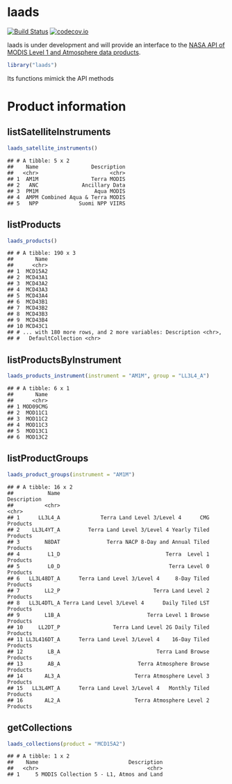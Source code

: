 laads
=====

[![Build Status](https://travis-ci.org/masalmon/laads.svg?branch=master)](https://travis-ci.org/masalmon/laads) [![codecov.io](https://codecov.io/github/masalmon/laads/coverage.svg?branch=master)](https://codecov.io/github/masalmon/laads?branch=master)

laads is under development and will provide an interface to the [NASA API of MODIS Level 1 and Atmosphere data products](https://ladsweb.nascom.nasa.gov/data/api.html).

``` r
library("laads")
```

Its functions mimick the API methods

Product information
===================

listSatelliteInstruments
------------------------

``` r
laads_satellite_instruments()
```

    ## # A tibble: 5 x 2
    ##    Name                 Description
    ##   <chr>                       <chr>
    ## 1  AM1M                 Terra MODIS
    ## 2   ANC              Ancillary Data
    ## 3  PM1M                  Aqua MODIS
    ## 4  AMPM Combined Aqua & Terra MODIS
    ## 5   NPP             Suomi NPP VIIRS

listProducts
------------

``` r
laads_products()
```

    ## # A tibble: 190 x 3
    ##       Name
    ##      <chr>
    ## 1  MCD15A2
    ## 2  MCD43A1
    ## 3  MCD43A2
    ## 4  MCD43A3
    ## 5  MCD43A4
    ## 6  MCD43B1
    ## 7  MCD43B2
    ## 8  MCD43B3
    ## 9  MCD43B4
    ## 10 MCD43C1
    ## # ... with 180 more rows, and 2 more variables: Description <chr>,
    ## #   DefaultCollection <chr>

listProductsByInstrument
------------------------

``` r
laads_products_instrument(instrument = "AM1M", group = "LL3L4_A")
```

    ## # A tibble: 6 x 1
    ##       Name
    ##      <chr>
    ## 1 MOD09CMG
    ## 2  MOD11C1
    ## 3  MOD11C2
    ## 4  MOD11C3
    ## 5  MOD13C1
    ## 6  MOD13C2

listProductGroups
-----------------

``` r
laads_product_groups(instrument = "AM1M")
```

    ## # A tibble: 16 x 2
    ##           Name                                              Description
    ##          <chr>                                                    <chr>
    ## 1      LL3L4_A             Terra Land Level 3/Level 4      CMG Products
    ## 2    LL3L4YT_A         Terra Land Level 3/Level 4 Yearly Tiled Products
    ## 3        N8DAT               Terra NACP 8-Day and Annual Tiled Products
    ## 4         L1_D                                  Terra  Level 1 Products
    ## 5         L0_D                                   Terra Level 0 Products
    ## 6   LL3L48DT_A      Terra Land Level 3/Level 4     8-Day Tiled Products
    ## 7        LL2_P                              Terra Land Level 2 Products
    ## 8   LL3L4DTL_A Terra Land Level 3/Level 4      Daily Tiled LST Products
    ## 9        L1B_A                            Terra Level 1 Browse Products
    ## 10     LL2DT_P                 Terra Land Level 2G Daily Tiled Products
    ## 11 LL3L416DT_A      Terra Land Level 3/Level 4    16-Day Tiled Products
    ## 12        LB_A                               Terra Land Browse Products
    ## 13        AB_A                         Terra Atmosphere Browse Products
    ## 14       AL3_A                        Terra Atmosphere Level 3 Products
    ## 15   LL3L4MT_A      Terra Land Level 3/Level 4   Monthly Tiled Products
    ## 16       AL2_A                        Terra Atmosphere Level 2 Products

getCollections
--------------

``` r
laads_collections(product = "MCD15A2")
```

    ## # A tibble: 1 x 2
    ##    Name                             Description
    ##   <chr>                                   <chr>
    ## 1     5 MODIS Collection 5 - L1, Atmos and Land
